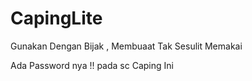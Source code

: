 # CapingLite
Gunakan Dengan Bijak , Membuaat Tak Sesulit Memakai

Ada Password nya !!
pada sc Caping Ini
